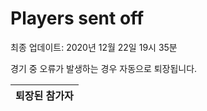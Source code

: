 # Players sent off
최종 업데이트: 2020년 12월 22일 19시 35분


경기 중 오류가 발생하는 경우 자동으로 퇴장됩니다.


| 퇴장된 참가자 |
|:---:|